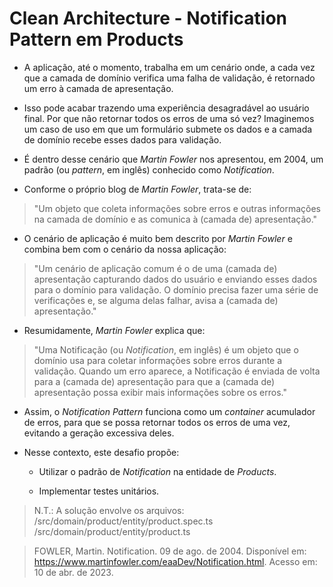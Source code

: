 # Clean Architecture - Notification Pattern em Products

- A aplicação, até o momento, trabalha em um cenário onde, a cada vez que a camada de domínio verifica uma falha de validação, é retornado um erro à camada de apresentação.

- Isso pode acabar trazendo uma experiência desagradável ao usuário final. Por que não retornar todos os erros de uma só vez? Imaginemos um caso de uso em que um formulário submete os dados e a camada de domínio recebe esses dados para validação.

- É dentro desse cenário que _Martin Fowler_ nos apresentou, em 2004, um padrão (ou _pattern_, em inglês) conhecido como _Notification_.

- Conforme o próprio blog de _Martin Fowler_, trata-se de:

> "Um objeto que coleta informações sobre erros e outras informações na camada de domínio e as comunica à (camada de) apresentação."

- O cenário de aplicação é muito bem descrito por _Martin Fowler_ e combina bem com o cenário da nossa aplicação:

> "Um cenário de aplicação comum é o de uma (camada de) apresentação capturando dados do usuário e enviando esses dados para o domínio para validação. O domínio precisa fazer uma série de verificações e, se alguma delas falhar, avisa a (camada de) apresentação."

- Resumidamente, _Martin Fowler_ explica que:

> "Uma Notificação (ou _Notification_, em inglês) é um objeto que o domínio usa para coletar informações sobre erros durante a validação. Quando um erro aparece, a Notificação é enviada de volta para a (camada de) apresentação para que a (camada de) apresentação possa exibir mais informações sobre os erros."

- Assim, o _Notification Pattern_ funciona como um _container_ acumulador de erros, para que se possa retornar todos os erros de uma vez, evitando a geração excessiva deles.

- Nesse contexto, este desafio propõe:

  - Utilizar o padrão de _Notification_ na entidade de _Products_.

  - Implementar testes unitários.

> N.T.: A solução envolve os arquivos:
> /src/domain/product/entity/product.spec.ts
> /src/domain/product/entity/product.ts

> FOWLER, Martin. Notification. 09 de ago. de 2004. Disponível em: <https://www.martinfowler.com/eaaDev/Notification.html>. Acesso em: 10 de abr. de 2023.

